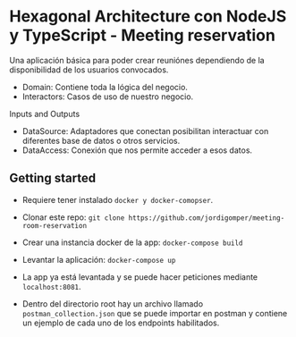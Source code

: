 # Hexagonal Architecture con NodeJS y TypeScript - Meeting reservation
Una aplicación básica para poder crear reuniónes dependiendo de la disponibilidad de los usuarios convocados.

- Domain: Contiene toda la lógica del negocio.
- Interactors: Casos de uso de nuestro negocio.

Inputs and Outputs
- DataSource: Adaptadores que conectan posibilitan interactuar con diferentes base de datos o otros servicios.
- DataAccess: Conexión que nos permite acceder a esos datos.

## Getting started
- Requiere tener instalado `docker y docker-comopser`.

- Clonar este repo:
`git clone https://github.com/jordigomper/meeting-room-reservation`

- Crear una instancia docker de la app:
`docker-compose build`

- Levantar la aplicación:
`docker-compose up`

- La app ya está levantada y se puede hacer peticiones mediante `localhost:8081`.

- Dentro del directorio root hay un archivo llamado `postman_collection.json` que se puede importar en postman y contiene un ejemplo de cada uno de los endpoints habilitados.